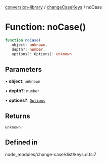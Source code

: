 [conversion-library](../../../globals.md) / [changeCaseKeys](../index.md) / noCase

# Function: noCase()

```ts
function noCase(
   object: unknown, 
   depth?: number, 
   options?: Options): unknown
```

## Parameters

• **object**: `unknown`

• **depth?**: `number`

• **options?**: [`Options`](../../changeCase/interfaces/Options.md)

## Returns

`unknown`

## Defined in

node\_modules/change-case/dist/keys.d.ts:7

